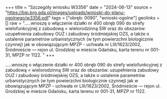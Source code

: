 +++
title = "Szczegóły wniosku W3356"
date = "2024-06-13"
source = "https://bip.brg.gda.pl/images/uploads/wnioski-do-planu-ogolnego/w3356.pdf"
tags = ["obręb: 0090", "wnioski-ogolne"]
geolinks = []
raw = ".....wnoszę o włączenie działki nr 400 obręb 090 do strefy wielofunkcyjnej z zabudową  < wielorodzinną SW oraz do obszarów: uzupełnienia zabudowy OUZ i zabudowy śródmiejskiej OZS, a także o ustalenie parametrów urbanistycznych (w tym powierzchni biologicznie czynnej) jak w obowiązującym MPZP - uchwała nr LIII/1623/2002, Śródmieście — rejon ul. Grodzkiej w mieście Gdańsku, karta terenu nr 001-31, MPZP nr 1122. "
+++

.....wnoszę o włączenie działki nr 400 obręb 090 do strefy wielofunkcyjnej z zabudową 
<
wielorodzinną SW oraz do obszarów: uzupełnienia zabudowy OUZ i zabudowy śródmiejskiej OZS, a także o
ustalenie parametrów urbanistycznych (w tym powierzchni biologicznie czynnej) jak w obowiązującym MPZP -
uchwała nr LIII/1623/2002, Śródmieście — rejon ul. Grodzkiej w mieście Gdańsku, karta terenu nr 001-31, MPZP
nr 1122.




